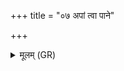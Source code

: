 +++
title = "०७ अपां त्वा पाने"

+++
<details><summary>मूलम् (GR)</summary>

अपां त्वा पाने यतमो ददम्भ-  
-ओदने मन्थे यदि वोत लेहे ।  
तद् आत्मना प्रजया पिशाचा  
वि यातयन्ताम् अगदो ऽयम् अस्तु ॥
</details>